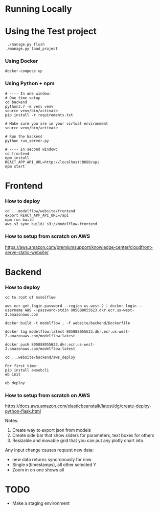 # Running Locally

# Using the Test project

```
 ./manage.py flush
./manage.py load_project
```

### Using Docker

```
docker-compose up
```

### Using Python + npm

```
# ---- In one window:
# One time setup
cd backend
python3.7 -m venv venv
source venv/bin/activate
pip install -r requirements.txt

# Make sure you are in your virtual environment
source venv/bin/activate

# Run the backend
python run_server.py

# ---- In second window:
cd frontend
npm install
REACT_APP_API_URL=http://localhost:8080/api
npm start
```

# Frontend

### How to deploy

```
cd ...modelflow/website/frontend
export REACT_APP_API_URL=/api
npm run build
aws s3 sync build/ s3://modelflow-frontend
```

### How to setup from scratch on AWS

https://aws.amazon.com/premiumsupport/knowledge-center/cloudfront-serve-static-website/

# Backend

### How to deploy

```
cd to root of modelflow

aws ecr get-login-password --region us-west-2 | docker login --username AWS --password-stdin 805888055623.dkr.ecr.us-west-2.amazonaws.com

docker build -t modelflow . -f website/backend/Dockerfile

docker tag modelflow:latest 805888055623.dkr.ecr.us-west-2.amazonaws.com/modelflow:latest

docker push 805888055623.dkr.ecr.us-west-2.amazonaws.com/modelflow:latest

cd ...website/backend/aws_deploy

For first time:
pip install awsebcli
eb init

eb deploy

```

### How to setup from scratch on AWS

https://docs.aws.amazon.com/elasticbeanstalk/latest/dg/create-deploy-python-flask.html

Notes:

1. Create way to export json from models
2. Create side bar that show sliders for parameters, text boxes for others
3. Resizable and movable grid that you can put any plotly chart into

Any input change causes request new data:

- new data returns syncronously for now
- Single x(timestamps), all other selected Y
- Zoom in on one shows all

# TODO

- Make a staging environment

